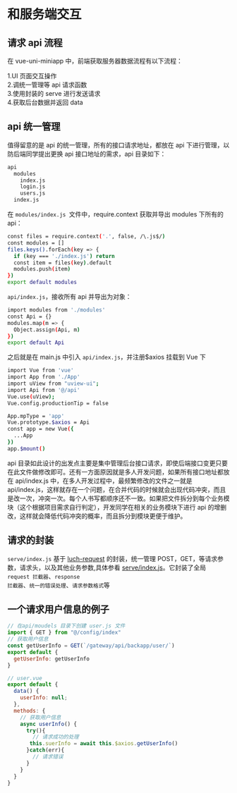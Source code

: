 # 和服务端交互

## 请求 api 流程

在 vue-uni-miniapp 中，前端获取服务器数据流程有以下流程：

1.UI 页面交互操作 </br> 2.调统一管理等 api 请求函数</br> 3.使用封装的 serve 进行发送请求</br> 4.获取后台数据并返回 data

## api 统一管理

值得留意的是 api 的统一管理，所有的接口请求地址，都放在 api 下进行管理，以防后端同学提出更换 api 接口地址的需求，api 目录如下：

```sh
api
  modules
    index.js
    login.js
    users.js
  index.js
```

在 <code>modules/index.js </code>文件中，require.context 获取并导出 modules 下所有的 api：

```sh
const files = require.context('.', false, /\.js$/)
const modules = []
files.keys().forEach(key => {
  if (key === './index.js') return
  const item = files(key).default
  modules.push(item)
})
export default modules

```

<code>api/index.js</code>，接收所有 api 并导出为对象：

```sh
import modules from './modules'
const Api = {}
modules.map(m => {
  Object.assign(Api, m)
})
export default Api

```

之后就是在 main.js 中引入 <code>api/index.js</code>，并注册\$axios 挂载到 Vue 下

```sh
import Vue from 'vue'
import App from './App'
import uView from "uview-ui";
import Api from '@/api'
Vue.use(uView);
Vue.config.productionTip = false

App.mpType = 'app'
Vue.prototype.$axios = Api
const app = new Vue({
  ...App
})
app.$mount()
```

api 目录如此设计的出发点主要是集中管理后台接口请求，即使后端接口变更只要在此文件做修改即可。还有一方面原因就是多人开发问题，如果所有接口地址都放在 api/index.js 中，在多人开发过程中，最频繁修改的文件之一就是 api/index.js，这样就存在一个问题，在合并代码的时候就会出现代码冲突，而且是改一次，冲突一次。每个人书写都顺序还不一致。如果把文件拆分到每个业务模块（这个根据项目需求自行判定），开发同学在相关的业务模块下进行 api 的增删改，这样就会降低代码冲突的概率，而且拆分到模块更便于维护。

## 请求的封装

<code>serve/index.js</code> 基于 [luch-request](https://www.quanzhan.co/luch-request/handbook/) 的封装，统一管理 POST，GET，等请求参数，请求头，以及其他业务参数,具体参看 [serve/index.js](https://code.aliyun.com/burgeonSmartAgriculture/vue-uni-miniapp/blob/master/src/serve/index.js)。它封装了全局 <code>request 拦截器</code>、<code>response 拦截器</code>、<code>统一的错误处理</code>、<code>请求参数格式</code>等

## 一个请求用户信息的例子

```js
// 在api/moudels 目录下创建 user.js 文件
import { GET } from "@/config/index"
// 获取用户信息
const getUserInfo = GET(`/gateway/api/backapp/user/`)
export default {
  getUserInfo: getUserInfo
}

// user.vue
export default {
  data() {
    userInfo: null;
  },
  methods: {
    // 获取用户信息
    async userInfo() {
      try(){
        // 请求成功的处理
       this.suerInfo = await this.$axios.getUserInfo()
      }catch(err){
        // 请求错误
      }
    }
  }
}
```
